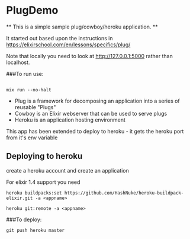 # PlugDemo

** This is a simple sample plug/cowboy/heroku application.  **

It started out based upon the instructions in https://elixirschool.com/en/lessons/specifics/plug/

Note that locally you need to look at http://127.0.0.1:5000 rather than localhost.


###To run use:
```

mix run --no-halt
```

- Plug is a framework for decomposing an application into a series of reusable "Plugs"
- Cowboy is an Elixir webserver that can be used to serve plugs
- Heroku is an application hosting environment


This app has been extended to deploy to heroku - it gets the heroku port from it's env variable


## Deploying to heroku


create a heroku account and create an application

For elixir 1.4 support you need
```
heroku buildpacks:set https://github.com/HashNuke/heroku-buildpack-elixir.git -a <appname>

heroku git:remote -a <appname>
```

###To deploy:
```
git push heroku master
```

